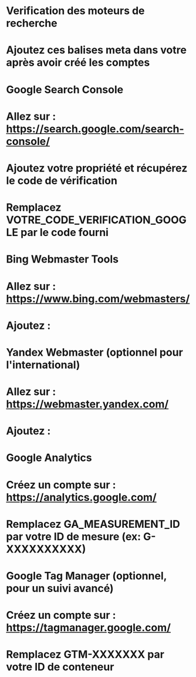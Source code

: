 # Verification des moteurs de recherche
# Ajoutez ces balises meta dans votre <head> après avoir créé les comptes

# Google Search Console
# Allez sur : https://search.google.com/search-console/
# Ajoutez votre propriété et récupérez le code de vérification
# Remplacez VOTRE_CODE_VERIFICATION_GOOGLE par le code fourni

# Bing Webmaster Tools  
# Allez sur : https://www.bing.com/webmasters/
# Ajoutez : <meta name="msvalidate.01" content="VOTRE_CODE_BING">

# Yandex Webmaster (optionnel pour l'international)
# Allez sur : https://webmaster.yandex.com/
# Ajoutez : <meta name="yandex-verification" content="VOTRE_CODE_YANDEX">

# Google Analytics
# Créez un compte sur : https://analytics.google.com/
# Remplacez GA_MEASUREMENT_ID par votre ID de mesure (ex: G-XXXXXXXXXX)

# Google Tag Manager (optionnel, pour un suivi avancé)
# Créez un compte sur : https://tagmanager.google.com/
# Remplacez GTM-XXXXXXX par votre ID de conteneur